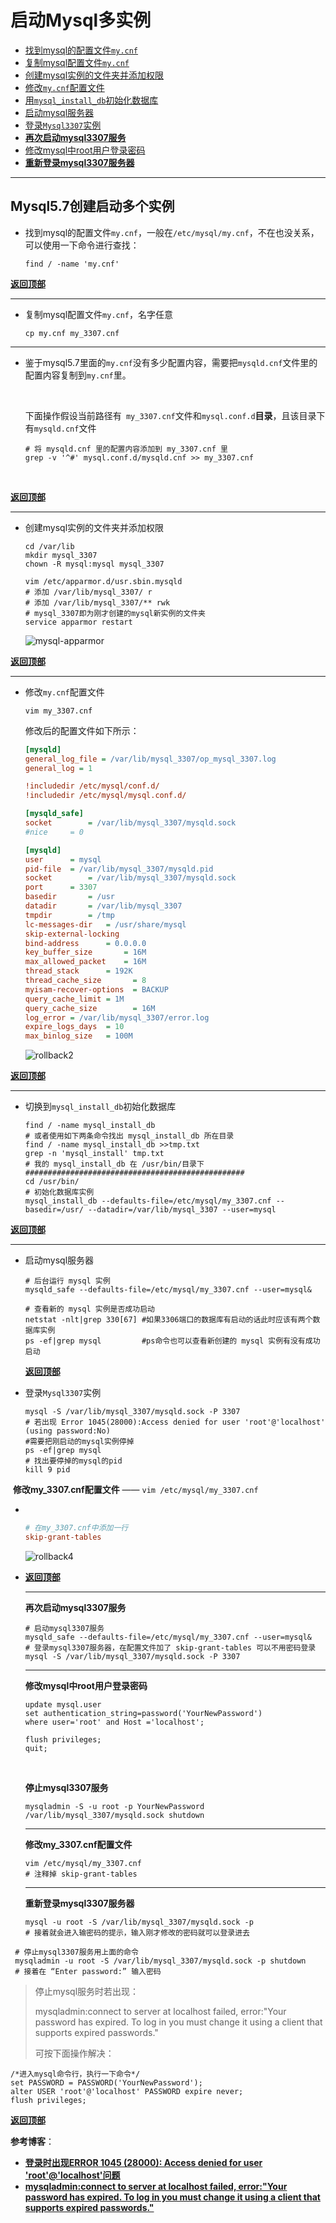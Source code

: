 # <a name="top">启动Mysql多实例</a>



+ <a href="#findCnf">找到mysql的配置文件`my.cnf`</a>
+ <a href="#cpCnf">复制mysql配置文件`my.cnf`</a>
+ <a href="#createDir">创建mysql实例的文件夹并添加权限</a>
+ <a href="#alterCnf">修改`my.cnf`配置文件</a>
+ <a href="#initDb">用`mysql_install_db`初始化数据库</a>
+ <a href="#startService">启动mysql服务器</a>
+ <a href="#loginService">登录`Mysql3307`实例</a>
+ <a href="#restart">**再次启动mysql3307服务**</a>
+ <a href="#alterPassword">修改mysql中root用户登录密码</a>
+ **<a href="#startAndStop">重新登录mysql3307服务器</a>**

----

## Mysql5.7创建启动多个实例



+ <a name="findCnf">找到mysql的配置文件`my.cnf`</a>，一般在`/etc/mysql/my.cnf`，不在也没关系，可以使用一下命令进行查找：

  ```shell
  find / -name 'my.cnf'
  ```



<a href="#top">**返回顶部**</a>

-----

+ <a name="cpCnf">复制mysql配置文件`my.cnf`</a>，名字任意

  ```shell
  cp my.cnf my_3307.cnf
  ```




------

+ 鉴于mysql5.7里面的`my.cnf`没有多少配置内容，需要把`mysqld.cnf`文件里的配置内容复制到`my.cnf`里。

  ​

  下面操作假设当前路径有` my_3307.cnf`文件和`mysql.conf.d`**目录**，且该目录下有`mysqld.cnf`文件

  ```shell
  # 将 mysqld.cnf 里的配置内容添加到 my_3307.cnf 里
  grep -v '^#' mysql.conf.d/mysqld.cnf >> my_3307.cnf 
  ```

  ​

<a href="#top">**返回顶部**</a>

-----

+ <a name="createDir">创建mysql实例的文件夹并添加权限</a>

  ```shell
  cd /var/lib
  mkdir mysql_3307
  chown -R mysql:mysql mysql_3307

  vim /etc/apparmor.d/usr.sbin.mysqld
  # 添加 /var/lib/mysql_3307/ r
  # 添加 /var/lib/mysql_3307/** rwk
  # mysql_3307即为刚才创建的mysql新实例的文件夹
  service apparmor restart
  ```

  ![mysql-apparmor](https://github.com/HurricanGod/Home/blob/master/mysql/img/manyInstance1.png)



<a href="#top">**返回顶部**</a>

------

+ <a name="alterCnf">修改`my.cnf`配置文件</a>

  ```shell
  vim my_3307.cnf
  ```

  修改后的配置文件如下所示：

  ```ini
  [mysqld]
  general_log_file = /var/lib/mysql_3307/op_mysql_3307.log
  general_log = 1

  !includedir /etc/mysql/conf.d/
  !includedir /etc/mysql/mysql.conf.d/

  [mysqld_safe]
  socket		= /var/lib/mysql_3307/mysqld.sock
  #nice		= 0

  [mysqld]
  user		= mysql
  pid-file	= /var/lib/mysql_3307/mysqld.pid
  socket		= /var/lib/mysql_3307/mysqld.sock
  port		= 3307
  basedir		= /usr
  datadir		= /var/lib/mysql_3307
  tmpdir		= /tmp
  lc-messages-dir	= /usr/share/mysql
  skip-external-locking
  bind-address		= 0.0.0.0
  key_buffer_size		= 16M
  max_allowed_packet	= 16M
  thread_stack		= 192K
  thread_cache_size       = 8
  myisam-recover-options  = BACKUP
  query_cache_limit	= 1M
  query_cache_size        = 16M
  log_error = /var/lib/mysql_3307/error.log
  expire_logs_days	= 10
  max_binlog_size   = 100M
  ```

  ![rollback2](https://github.com/HurricanGod/Home/blob/master/mysql/img/manyInstance2.png)



<a href="#top">**返回顶部**</a>

-----

+ <a name="initDb">切换到`mysql_install_db`初始化数据库</a>

  ```shell
  find / -name mysql_install_db
  # 或者使用如下两条命令找出 mysql_install_db 所在目录
  find / -name mysql_install_db >>tmp.txt
  grep -n 'mysql_install' tmp.txt 
  # 我的 mysql_install_db 在 /usr/bin/目录下
  #################################################
  cd /usr/bin/
  # 初始化数据库实例
  mysql_install_db --defaults-file=/etc/mysql/my_3307.cnf --basedir=/usr/ --datadir=/var/lib/mysql_3307 --user=mysql
  ```



<a href="#top">**返回顶部**</a>

-----

+ <a name="startService">启动mysql服务器</a>

  ```shell
  # 后台运行 mysql 实例
  mysqld_safe --defaults-file=/etc/mysql/my_3307.cnf --user=mysql&

  # 查看新的 mysql 实例是否成功启动
  netstat -nlt|grep 330[67]	#如果3306端口的数据库有启动的话此时应该有两个数据库实例
  ps -ef|grep mysql			#ps命令也可以查看新创建的 mysql 实例有没有成功启动
  ```



   <a href="#top">**返回顶部**</a>

+ <a name="loginService">登录`Mysql3307`实例</a>

  ```shell
  mysql -S /var/lib/mysql_3307/mysqld.sock -P 3307
  # 若出现 Error 1045(28000):Access denied for user 'root'@'localhost' (using password:No)
  #需要把刚启动的mysql实例停掉
  ps -ef|grep mysql
  # 找出要停掉的mysql的pid
  kill 9 pid
  ```

​       **修改my_3307.cnf配置文件** ——  `vim /etc/mysql/my_3307.cnf`

+ ​

  ```ini
  # 在my_3307.cnf中添加一行
  skip-grant-tables
  ```

  ![rollback4](https://github.com/HurricanGod/Home/blob/master/mysql/img/manyInstance4.png)

+ <a href="#top">**返回顶部**</a>

  ----

  <a name="restart">**再次启动mysql3307服务**</a>

  ```shell
  # 启动mysql3307服务
  mysqld_safe --defaults-file=/etc/mysql/my_3307.cnf --user=mysql&
  # 登录mysql3307服务器，在配置文件加了 skip-grant-tables 可以不用密码登录
  mysql -S /var/lib/mysql_3307/mysqld.sock -P 3307
  ```

  --------

  **<a name="alterPassword">修改mysql中root用户登录密码</a>**

  ```mysql
  update mysql.user 
  set authentication_string=password('YourNewPassword') 
  where user='root' and Host ='localhost';

  flush privileges;
  quit;
  ```

  ​

  **停止mysql3307服务**

  ```shell
  mysqladmin -S -u root -p YourNewPassword /var/lib/mysql_3307/mysqld.sock shutdown
  ```

  ----

  **修改my_3307.cnf配置文件**

  ```shell
  vim /etc/mysql/my_3307.cnf
  # 注释掉 skip-grant-tables
  ```

  ----

  **<a name="startAndStop">重新登录mysql3307服务器</a>**

  ```shell
  mysql -u root -S /var/lib/mysql_3307/mysqld.sock -p
  # 接着就会进入输密码的提示，输入刚才修改的密码就可以登录进去
  ```






```shell
 # 停止mysql3307服务用上面的命令
 mysqladmin -u root -S /var/lib/mysql_3307/mysqld.sock -p shutdown
 # 接着在 “Enter password:” 输入密码
```

> 停止mysql服务时若出现：
>
> mysqladmin:connect to server at localhost failed, error:"Your password has expired. To log in you must change it using a client that supports expired passwords."
>
> 可按下面操作解决：

```mysql
/*进入mysql命令行，执行一下命令*/
set PASSWORD = PASSWORD('YourNewPassword');
alter USER 'root'@'localhost' PASSWORD expire never;
flush privileges;
```





  <a href="#top">**返回顶部**</a>

**参考博客**：

+ <a href="http://www.jb51.net/article/108786.htm">**登录时出现ERROR 1045 (28000): Access denied for user 'root'@'localhost'问题**</a>
+ <a href="https://blog.csdn.net/supercrsky/article/details/64443618">**mysqladmin:connect to server at localhost failed, error:"Your password has expired. To log in you must change it using a client that supports expired passwords."**</a>

